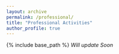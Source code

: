 ```yaml
---
layout: archive
permalink: /professional/
title: "Professional Activities"
author_profile: true
---
```


{% include base_path %}
<i>Will update Soon</i>
